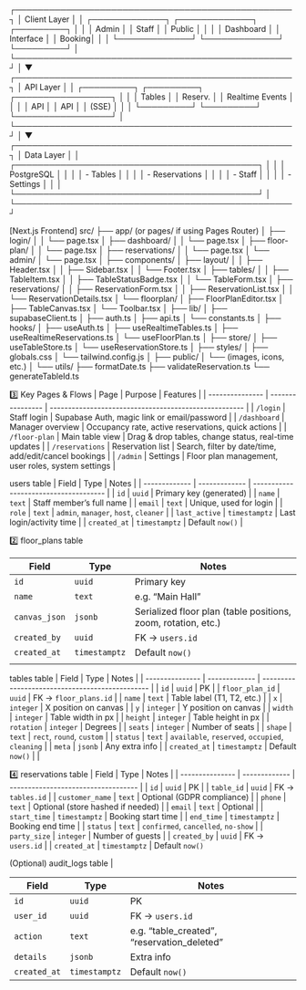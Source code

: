 ┌─────────────────────────────────────────────────┐
│                 Client Layer                    │
│  ┌─────────────┐  ┌─────────────┐  ┌─────────┐ │
│  │   Admin     │  │   Staff     │  │  Public │ │
│  │  Dashboard  │  │  Interface  │  │  Booking│ │
│  └─────────────┘  └─────────────┘  └─────────┘ │
└─────────────────────────────────────────────────┘
                       │
                       ▼
┌─────────────────────────────────────────────────┐
│                 API Layer                       │
│  ┌─────────┐  ┌─────────┐  ┌─────────────────┐ │
│  │ Tables  │  │ Reserv. │  │ Realtime Events │ │
│  │  API    │  │  API    │  │     (SSE)       │ │
│  └─────────┘  └─────────┘  └─────────────────┘ │
└─────────────────────────────────────────────────┘
                       │
                       ▼
┌─────────────────────────────────────────────────┐
│                 Data Layer                      │
│  ┌───────────────────────────────────────────┐ │
│  │                PostgreSQL                 │ │
│  │  - Tables                                 │ │
│  │  - Reservations                           │ │
│  │  - Staff                                  │ │
│  │  - Settings                               │ │
│  └───────────────────────────────────────────┘ │
└─────────────────────────────────────────────────┘

[Next.js Frontend]
src/
 ├── app/  (or pages/ if using Pages Router)
 │     ├── login/
 │     │     └── page.tsx
 │     ├── dashboard/
 │     │     └── page.tsx
 │     ├── floor-plan/
 │     │     └── page.tsx
 │     ├── reservations/
 │     │     └── page.tsx
 │     └── admin/
 │           └── page.tsx
 │
 ├── components/
 │     ├── layout/
 │     │     ├── Header.tsx
 │     │     ├── Sidebar.tsx
 │     │     └── Footer.tsx
 │     ├── tables/
 │     │     ├── TableItem.tsx
 │     │     ├── TableStatusBadge.tsx
 │     │     └── TableForm.tsx
 │     ├── reservations/
 │     │     ├── ReservationForm.tsx
 │     │     ├── ReservationList.tsx
 │     │     └── ReservationDetails.tsx
 │     └── floorplan/
 │           ├── FloorPlanEditor.tsx
 │           ├── TableCanvas.tsx
 │           └── Toolbar.tsx
 │
 ├── lib/
 │     ├── supabaseClient.ts
 │     ├── auth.ts
 │     ├── api.ts
 │     └── constants.ts
 │
 ├── hooks/
 │     ├── useAuth.ts
 │     ├── useRealtimeTables.ts
 │     ├── useRealtimeReservations.ts
 │     └── useFloorPlan.ts
 │
 ├── store/
 │     ├── useTableStore.ts
 │     └── useReservationStore.ts
 │
 ├── styles/
 │     ├── globals.css
 │     └── tailwind.config.js
 │
 ├── public/
 │     └── (images, icons, etc.)
 │
 └── utils/
       ├── formatDate.ts
       ├── validateReservation.ts
       └── generateTableId.ts



3️⃣ Key Pages & Flows
| Page            | Purpose          | Features                                              |
| --------------- | ---------------- | ----------------------------------------------------- |
| `/login`        | Staff login      | Supabase Auth, magic link or email/password           |
| `/dashboard`    | Manager overview | Occupancy rate, active reservations, quick actions    |
| `/floor-plan`   | Main table view  | Drag & drop tables, change status, real-time updates  |
| `/reservations` | Reservation list | Search, filter by date/time, add/edit/cancel bookings |
| `/admin`        | Settings         | Floor plan management, user roles, system settings    |


 users table
    | Field         | Type          | Notes                                 |
| ------------- | ------------- | ------------------------------------- |
| `id`          | `uuid`        | Primary key (generated)               |
| `name`        | `text`        | Staff member’s full name              |
| `email`       | `text`        | Unique, used for login                |
| `role`        | `text`        | `admin`, `manager`, `host`, `cleaner` |
| `last_active` | `timestamptz` | Last login/activity time              |
| `created_at`  | `timestamptz` | Default `now()`                       |

2️⃣ floor_plans table

| Field         | Type          | Notes                                                         |
| ------------- | ------------- | ------------------------------------------------------------- |
| `id`          | `uuid`        | Primary key                                                   |
| `name`        | `text`        | e.g. “Main Hall”                                              |
| `canvas_json` | `jsonb`       | Serialized floor plan (table positions, zoom, rotation, etc.) |
| `created_by`  | `uuid`        | FK → `users.id`                                               |
| `created_at`  | `timestamptz` | Default `now()`                                               |
                                            |

tables table
| Field           | Type          | Notes                                           |
| --------------- | ------------- | ----------------------------------------------- |
| `id`            | `uuid`        | PK                                              |
| `floor_plan_id` | `uuid`        | FK → `floor_plans.id`                           |
| `name`          | `text`        | Table label (T1, T2, etc.)                      |
| `x`             | `integer`     | X position on canvas                            |
| `y`             | `integer`     | Y position on canvas                            |
| `width`         | `integer`     | Table width in px                               |
| `height`        | `integer`     | Table height in px                              |
| `rotation`      | `integer`     | Degrees                                         |
| `seats`         | `integer`     | Number of seats                                 |
| `shape`         | `text`        | `rect`, `round`, `custom`                       |
| `status`        | `text`        | `available`, `reserved`, `occupied`, `cleaning` |
| `meta`          | `jsonb`       | Any extra info                                  |
| `created_at`    | `timestamptz` | Default `now()`                                 |
                               |

4️⃣ reservations table
| Field           | Type          | Notes                               |
| --------------- | ------------- | ----------------------------------- |
| `id`            | `uuid`        | PK                                  |
| `table_id`      | `uuid`        | FK → `tables.id`                    |
| `customer_name` | `text`        | Optional (GDPR compliance)          |
| `phone`         | `text`        | Optional (store hashed if needed)   |
| `email`         | `text`        | Optional                            |
| `start_time`    | `timestamptz` | Booking start time                  |
| `end_time`      | `timestamptz` | Booking end time                    |
| `status`        | `text`        | `confirmed`, `cancelled`, `no-show` |
| `party_size`    | `integer`     | Number of guests                    |
| `created_by`    | `uuid`        | FK → `users.id`                     |
| `created_at`    | `timestamptz` | Default `now()`     

 (Optional) audit_logs table                |

| Field        | Type          | Notes                                         |
| ------------ | ------------- | --------------------------------------------- |
| `id`         | `uuid`        | PK                                            |
| `user_id`    | `uuid`        | FK → `users.id`                               |
| `action`     | `text`        | e.g. “table\_created”, “reservation\_deleted” |
| `details`    | `jsonb`       | Extra info                                    |
| `created_at` | `timestamptz` | Default `now()`                               |
